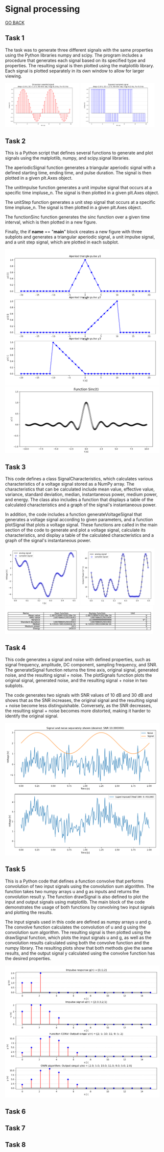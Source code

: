 # Signal processing

[GO BACK](https://github.com/0xMartin/UTB-FAI-programs)

## Task 1
The task was to generate three different signals with the same properties using the Python libraries numpy and scipy. The program includes a procedure that generates each signal based on its specified type and properties. The resulting signal is then plotted using the matplotlib library. Each signal is plotted separately in its own window to allow for larger viewing.

<div>
    <img src="./img/task-1/img1.png" width="48%">
    <img src="./img/task-1/img2.png" width="48%">
</div>

## Task 2
This is a Python script that defines several functions to generate and plot signals using the matplotlib, numpy, and scipy.signal libraries.

The aperiodicSignal function generates a triangular aperiodic signal with a defined starting time, ending time, and pulse duration. The signal is then plotted in a given plt.Axes object.

The unitImpulse function generates a unit impulse signal that occurs at a specific time impluse_n. The signal is then plotted in a given plt.Axes object.

The unitStep function generates a unit step signal that occurs at a specific time impluse_n. The signal is then plotted in a given plt.Axes object.

The functionSinc function generates the sinc function over a given time interval, which is then plotted in a new figure.

Finally, the if __name__ == "__main__" block creates a new figure with three subplots and generates a triangular aperiodic signal, a unit impulse signal, and a unit step signal, which are plotted in each subplot.

<img src="./img/task-2/img1.png">
<img src="./img/task-2/img2.png">

## Task 3
This code defines a class SignalCharacteristics, which calculates various characteristics of a voltage signal stored as a NumPy array. The characteristics that can be calculated include mean value, effective value, variance, standard deviation, median, instantaneous power, medium power, and energy. The class also includes a function that displays a table of the calculated characteristics and a graph of the signal's instantaneous power.

In addition, the code includes a function generateVoltageSignal that generates a voltage signal according to given parameters, and a function plotSignal that plots a voltage signal. These functions are called in the main section of the code to generate and plot a voltage signal, calculate its characteristics, and display a table of the calculated characteristics and a graph of the signal's instantaneous power.

<div>
    <img src="./img/task-3/img1.png" width="48%">
    <img src="./img/task-3/img2.png" width="48%">
</div>
<img src="./img/task-3/img3.png" width="96%">

## Task 4

This code generates a signal and noise with defined properties, such as signal frequency, amplitude, DC component, sampling frequency, and SNR. The generateSignal function returns the time axis, original signal, generated noise, and the resulting signal + noise. The plotSignals function plots the original signal, generated noise, and the resulting signal + noise in two subplots.

The code generates two signals with SNR values of 10 dB and 30 dB and shows that as the SNR increases, the original signal and the resulting signal + noise become less distinguishable. Conversely, as the SNR decreases, the resulting signal + noise becomes more distorted, making it harder to identify the original signal.

<img src="./img/task-4/img1.png">

## Task 5
This is a Python code that defines a function convolve that performs convolution of two input signals using the convolution sum algorithm. The function takes two numpy arrays u and g as inputs and returns the convolution result y. The function drawSignal is also defined to plot the input and output signals using matplotlib. The main block of the code demonstrates the usage of both functions by convolving two input signals and plotting the results.

The input signals used in this code are defined as numpy arrays u and g. The convolve function calculates the convolution of u and g using the convolution sum algorithm. The resulting signal is then plotted using the drawSignal function, which plots the input signals u and g, as well as the convolution results calculated using both the convolve function and the numpy library. The resulting plots show that both methods give the same results, and the output signal y calculated using the convolve function has the desired properties.

<img src="./img/task-5/img1.png">

## Task 6

## Task 7

## Task 8